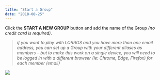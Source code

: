 ```yaml
---
title: "Start a Group"
date: "2018-08-25"
---
```


Click the **START A NEW GROUP** button and add the name of the Group *(no credit card is required)*.

>*if you want to play with LORROS and you have more than one email address, you can set up a Group with your different aliases as members – but to make this work on a single device, you will need to be logged in with a different browser (ie: Chrome, Edge, Firefox) for each member (email)*

![](https://s3.ca-central-1.amazonaws.com/lorros2.data/onlineManual/start-group.gif)